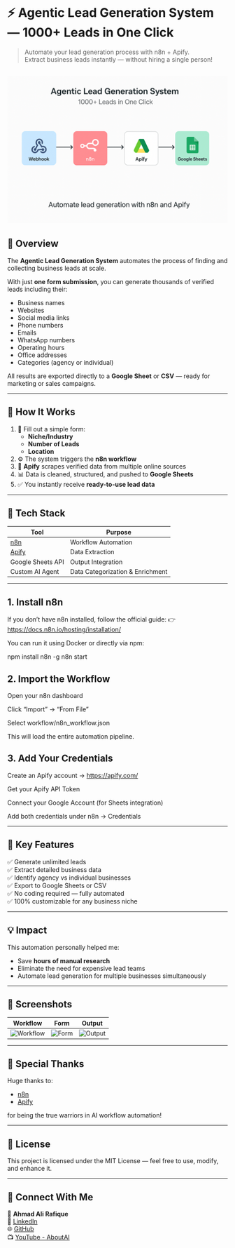 # ⚡ Agentic Lead Generation System — 1000+ Leads in One Click

> Automate your lead generation process with n8n + Apify.  
> Extract business leads instantly — without hiring a single person!
>
> 
![Workflow Diagram](https://github.com/Ahmad-Ali-Rafique/Agentic-Lead-Generation-System/blob/main/Lead%20generation%20Flow%20Diagram.png)
---

## 🧠 Overview

The **Agentic Lead Generation System** automates the process of finding and collecting business leads at scale.

With just **one form submission**, you can generate thousands of verified leads including their:
- Business names
- Websites
- Social media links
- Phone numbers
- Emails
- WhatsApp numbers
- Operating hours
- Office addresses
- Categories (agency or individual)

All results are exported directly to a **Google Sheet** or **CSV** — ready for marketing or sales campaigns.

---

## 🚀 How It Works

1. 📝 Fill out a simple form:
   - **Niche/Industry**
   - **Number of Leads**
   - **Location**
2. ⚙️ The system triggers the **n8n workflow**
3. 🤖 **Apify** scrapes verified data from multiple online sources
4. 📊 Data is cleaned, structured, and pushed to **Google Sheets**
5. ✅ You instantly receive **ready-to-use lead data**

---

## 🔧 Tech Stack

| Tool | Purpose |
|------|----------|
| [n8n](https://n8n.io/) | Workflow Automation |
| [Apify](https://apify.com/) | Data Extraction |
| Google Sheets API | Output Integration |
| Custom AI Agent | Data Categorization & Enrichment |

---
## 1. Install n8n

If you don’t have n8n installed, follow the official guide:
👉 https://docs.n8n.io/hosting/installation/

You can run it using Docker or directly via npm:

npm install n8n -g
n8n start

## 2. Import the Workflow

Open your n8n dashboard

Click “Import” → “From File”

Select workflow/n8n_workflow.json

This will load the entire automation pipeline.

## 3. Add Your Credentials

Create an Apify account → https://apify.com/

Get your Apify API Token

Connect your Google Account (for Sheets integration)

Add both credentials under n8n → Credentials

---
## 🧩 Key Features

✅ Generate unlimited leads  
✅ Extract detailed business data  
✅ Identify agency vs individual businesses  
✅ Export to Google Sheets or CSV  
✅ No coding required — fully automated  
✅ 100% customizable for any business niche  

---

## 💡 Impact

This automation personally helped me:
- Save **hours of manual research**
- Eliminate the need for expensive lead teams
- Automate lead generation for multiple businesses simultaneously

---

## 📸 Screenshots

| Workflow | Form | Output |
|-----------|------|--------|
| ![Workflow](workflow/screenshots/workflow_overview.png) | ![Form](workflow/screenshots/form_screenshot.png) | ![Output](workflow/screenshots/output_sample.png) |

---

## 🙌 Special Thanks
Huge thanks to:
- [n8n](https://n8n.io/)
- [Apify](https://apify.com/)

for being the true warriors in AI workflow automation!

---

## 📜 License
This project is licensed under the MIT License — feel free to use, modify, and enhance it.

---

## 💬 Connect With Me

👤 **Ahmad Ali Rafique**  
💼 [LinkedIn](https://linkedin.com/in/ahmad-ali-rafique)  
🌐 [GitHub](https://github.com/Ahmad-Ali-Rafique)  
📺 [YouTube - AboutAI](https://www.youtube.com/@AhmadAliRafique)  
